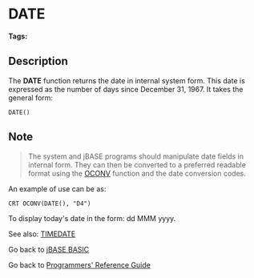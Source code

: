# DATE

<PageHeader />  

**Tags:**
<badge text='today format' vertical='middle' />
<badge text='today' vertical='middle' />

## Description

The **DATE** function returns the date in internal system form. This date is expressed as the number of days since December 31, 1967. It takes the general form:

```
DATE()
```

## Note

> The system and jBASE programs should manipulate date fields in internal form. They can then be converted to a preferred readable format using the [OCONV](./../oconv) function and the date conversion codes.

An example of use can be as:

```
CRT OCONV(DATE(), "D4")
```

To display today's date in the form: dd MMM yyyy.

See also: [TIMEDATE](./../timedate)

Go back to [jBASE BASIC](./../README.md)

Go back to [Programmers' Reference Guide](./../../reference-guides/jbc/README.md)

  
<PageFooter />
